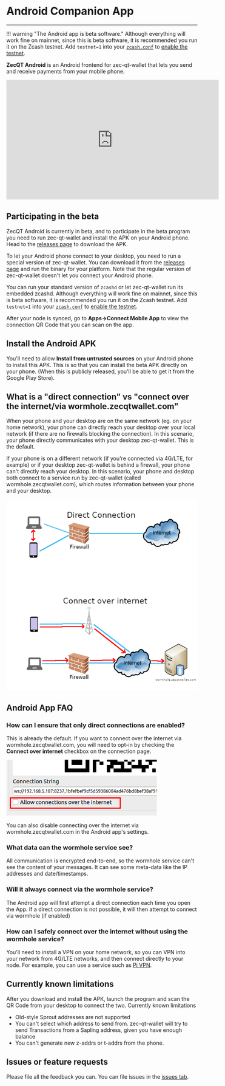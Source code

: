 # Android Companion App

---

!!! warning "The Android app is beta software."
    Although everything will work fine on mainnet, since this is beta software, it is recommended you run it on the Zcash testnet. Add `testnet=1` into your [`zcash.conf`](/using-zec-qt-wallet/#customising-zcashconf) to [enable the testnet](/faq/#does-zec-qt-wallet-work-on-testnet).

**ZecQT Android** is an Android frontend for zec-qt-wallet that lets you send and receive payments from your mobile phone.

<iframe width="560" height="315" src="https://www.youtube-nocookie.com/embed/SIhG8fPsE8c" frameborder="0" allow="accelerometer; autoplay; encrypted-media; gyroscope; picture-in-picture" allowfullscreen></iframe>

## Participating in the beta

ZecQT Android is currently in beta, and to participate in the beta program you need to run zec-qt-wallet and install the APK on your Android phone. Head to the [releases page](https://github.com/adityapk00/zqwandroid/releases) to download the APK.

To let your Android phone connect to your desktop, you need to run a special version of zec-qt-wallet. You can download it from the [releases page](https://github.com/adityapk00/zqwandroid/releases) and run the binary for your platform. Note that the regular version of zec-qt-wallet doesn't let you connect your Android phone.

You can run your standard version of `zcashd` or let zec-qt-wallet run its embedded zcashd. Although everything will work fine on mainnet, since this is beta software, it is recommended you run it on the Zcash testnet. Add `testnet=1` into your [`zcash.conf`](/using-zec-qt-wallet/#customising-zcashconf) to [enable the testnet](/faq/#does-zec-qt-wallet-work-on-testnet).

After your node is synced, go to **Apps->Connect Mobile App** to view the connection QR Code that you can scan on the app.

## Install the Android APK

You'll need to allow **Install from untrusted sources** on your Android phone to install this APK. This is so that you can install the beta APK directly on your phone. (When this is publicly released, you'll be able to get it from the Google Play Store).

## What is a "direct connection" vs "connect over the internet/via wormhole.zecqtwallet.com"

When your phone and your desktop are on the same network (eg. on your home network), your phone can directly reach your desktop over your local network (if there are no firewalls blocking the connection). In this scenario, your phone directly communicates with your desktop zec-qt-wallet. This is the default.

If your phone is on a different network (if you're connected via 4G/LTE, for example) or if your desktop zec-qt-wallet is behind a firewall, your phone can't directly reach your desktop. In this scenario, your phone and desktop both connect to a service run by zec-qt-wallet (called wormhole.zecqtwallet.com), which routes information between your phone and your desktop.

![Wormhole connection](images/wormholeconnect.png)

## Android App FAQ

### How can I ensure that only direct connections are enabled?

This is already the default. If you want to connect over the internet via wormhole.zecqtwallet.com, you will need to opt-in by checking the **Connect over internet** checkbox on the connection page.

![Connect over internet](images/connectoverinternetcheckbox.png)

You can also disable connecting over the internet via wormhole.zecqtwallet.com in the Android app's settings.

### What data can the wormhole service see?

All communication is encrypted end-to-end, so the wormhole service can't see the content of your messages. It can see some meta-data like the IP addresses and date/timestamps.

### Will it always connect via the wormhole service?

The Android app will first attempt a direct connection each time you open the App. If a direct connection is not possible, it will then attempt to connect via wormhole (if enabled)

### How can I safely connect over the internet without using the wormhole service?

You'll need to install a VPN on your home network, so you can VPN into your network from 4G/LTE networks, and then connect directly to your node. For example, you can use a service such as [Pi VPN](https://www.pivpn.io/).

## Currently known limitations

After you download and install the APK, launch the program and scan the QR Code from your desktop to connect the two.
Currently known limitations

* Old-style Sprout addresses are not supported
* You can't select which address to send from. zec-qt-wallet will try to send Transactions from a Sapling address, given you have enough balance
* You can't generate new z-addrs or t-addrs from the phone.

## Issues or feature requests
Please file all the feedback you can. You can file issues in the [issues tab](https://github.com/adityapk00/zqwandroid/issues).